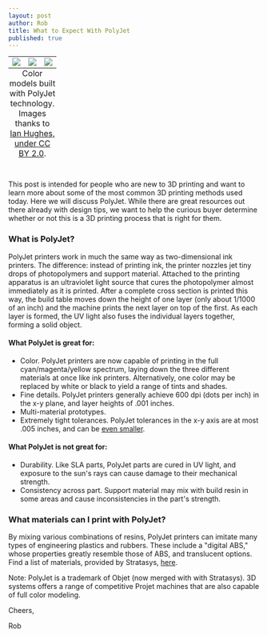 ```yaml
--- 
layout: post
author: Rob
title: What to Expect With PolyJet
published: true
---
```

<table class="image" style="margin: auto;">
  <caption align="bottom">Color models built with PolyJet technology. Images thanks to <a href="https://www.flickr.com/photos/epredator/3661614279/in/set-72157620443237729/" target="_blank">Ian Hughes, under <a href="https://creativecommons.org/licenses/by/2.0/legalcode" target="_blank">CC BY 2.0</a>.</a></caption>
<tr>
<td align="center">
<img src="https://s3.amazonaws.com/supplybetter_images/Blog+Images/polyjet_1.jpg">
</td>
<td align="center">
<img src="https://s3.amazonaws.com/supplybetter_images/Blog+Images/polyjet_2.jpg">
</td>
<td align="center">
<img src="https://s3.amazonaws.com/supplybetter_images/Blog+Images/polyjet_3.jpg">
</td>
</tr>
</table>
<br>
<p>This post is intended for people who are new to 3D printing and want to learn more about some of the most common 3D printing methods used today. Here we will discuss PolyJet. While there are great resources out there already with design tips, we want to help the curious buyer determine whether or not this is a 3D printing process that is right for them.</p>

<h3>What is PolyJet?</h3>
<p>PolyJet printers work in much the same way as two-dimensional ink printers. The difference: instead of printing ink, the printer nozzles jet tiny drops of photopolymers and support material. Attached to the printing apparatus is an ultraviolet light source that cures the photopolymer almost immediately as it is printed. After a complete cross section is printed this way, the build table moves down the height of one layer (only about 1/1000 of an inch) and the machine prints the next layer on top of the first. As each layer is formed, the UV light also fuses the individual layers together, forming a solid object.</p>

<h4>What PolyJet is great for:</h4>
<ul>
  <li>Color. PolyJet printers are now capable of printing in the full cyan/magenta/yellow spectrum, laying down the three different materials at once like ink printers. Alternatively, one color may be replaced by white or black to yield a range of tints and shades. </li>
  <li>Fine details. PolyJet printers generally achieve 600 dpi (dots per inch) in the x-y plane, and layer heights of .001 inches. </li>
  <li>Multi-material prototypes. </li>
  <li>Extremely tight tolerances. PolyJet tolerances in the x-y axis are at most .005 inches, and can be <a href="http://www.solidconcepts.com/technologies/PolyJet/" target="_blank">even smaller</a>.</li>
</ul>

<h4>What PolyJet is not great for:</h4>
<ul>  
<li>Durability. Like SLA parts, PolyJet parts are cured in UV light, and exposure to the sun's rays can cause damage to their mechanical strength.</li>
<li>Consistency across part. Support material may mix with build resin in some areas and cause inconsistencies in the part's strength.</li>
</ul>

<h3>What materials can I print with PolyJet?</h3>
<p>By mixing various combinations of resins, PolyJet printers can imitate many types of engineering plastics and rubbers. These include a "digital ABS," whose properties greatly resemble those of ABS, and translucent options. Find a list of materials, provided by Stratasys, <a href="http://www.stratasys.com/materials/polyjet" target="_blank">here</a>.</p>

<p>Note: PolyJet is a trademark of Objet (now merged with with Stratasys). 3D systems offers a range of competitive Projet machines that are also capable of full color modeling.</p>

<p>Cheers,</p>
<p>Rob</p>

